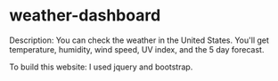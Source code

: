 # weather-dashboard

Description: You can check the weather in the United States. You'll get temperature, humidity, wind speed, UV index, and the 5 day forecast.

To build this website: I used jquery and bootstrap.